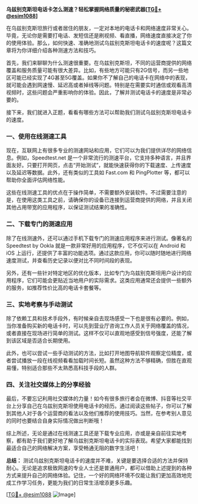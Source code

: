 **乌兹别克斯坦电话卡怎么测速？轻松掌握网络质量的秘密武器[[TG💪+ @esim1088](https://t.me/s/esim1088)]**

在乌兹别克斯坦旅行或者居住的朋友，一定对本地的电话卡和网络速度非常关心。毕竟，无论你是需要打电话、发短信还是刷视频、看直播，网络速度直接决定了你的使用体验。那么，如何快速、准确地测试乌兹别克斯坦电话卡的速度呢？这篇文章将为你详细介绍各种测速方法和技巧。

首先，我们来聊聊为什么测速很重要。在乌兹别克斯坦，不同的运营商提供的网络覆盖和服务质量可能有很大差异。比如，有些地方可能只有2G信号，而另一些地区可能已经实现了4G甚至5G覆盖。如果你不了解自己的电话卡在网络中的表现，就可能会遇到网速慢、延迟高或者掉线等问题。特别是在需要实时通信或观看高清视频时，这些问题会严重影响你的体验。因此，了解并测试电话卡的速度是非常必要的。

接下来，我们就进入正题，看看有哪些方法可以帮助我们测试乌兹别克斯坦电话卡的速度。

### 一、使用在线测速工具

现在，互联网上有很多专业的测速网站和应用，它们可以为我们提供详尽的网络信息。例如，Speedtest.net 是一个非常流行的测速平台，它支持多种语言，并且界面友好。只要打开网页，点击“开始测试”，就能快速获得你的下载速度、上传速度以及延迟等数据。此外，还有类似的工具如 Fast.com 和 PingPlotter 等，都可以帮助你全面评估网络性能。

这些在线测速工具的优点在于操作简单，不需要额外安装软件。不过需要注意的是，在使用这类工具之前，请确保你的设备已连接到运营商提供的网络，并且关闭其他占用带宽的应用程序，以保证测试结果的准确性。

### 二、下载专门的测速应用

除了在线测速外，还可以通过手机下载专门的测速应用程序来进行测试。像著名的 Speedtest by Ookla 就是一款非常好用的应用程序，它不仅可以在 Android 和 iOS 上运行，还提供了丰富的功能选项。通过这款应用，你可以随时随地进行网络速度测试，并查看历史记录以便对比不同时间段的表现。

另外，还有一些针对特定地区的优化版本，比如专门为乌兹别克斯坦用户设计的应用程序，它们可能会更贴近当地用户的实际需求。这类应用通常还会提供一些额外的服务，如推荐性价比高的电话卡套餐等。

### 三、实地考察与手动测试

除了依赖工具和技术手段外，有时候亲自去现场感受一下也是很有必要的。例如，当你准备购买新的电话卡时，可以先到营业厅咨询工作人员关于网络覆盖的情况，或者直接在现场进行简单的测试。这样不仅可以直观地感受到信号强度，还能了解到该区域是否适合长期使用。

此外，也可以尝试一些手动测试的方法，比如打开地图导航软件观察定位精度，或者尝试播放一段在线视频看看加载时间长短。虽然这种方法不够精确，但胜在直观易懂，特别适合那些不太熟悉高科技手段的人群。

### 四、关注社交媒体上的分享经验

最后，不要忘记利用社交媒体的力量！如今有很多旅行者会在微博、抖音等社交平台上分享自己在乌兹别克斯坦使用电话卡的经历。通过阅读这些帖子，你可以了解到其他人对于各个运营商的看法以及他们推荐的使用技巧。当然，在参考别人意见的同时也要结合自身实际情况做出判断哦！

综上所述，无论是通过在线测速工具还是下载专业应用，亦或是亲自前往实地考察，都有助于我们更好地了解乌兹别克斯坦电话卡的实际表现。希望大家都能找到最适合自己的网络解决方案，享受畅通无阻的数字生活吧！

**总结：** 测试乌兹别克斯坦电话卡的速度并不难，关键是要选择合适的方法并保持耐心。无论是追求极致网速的专业人士还是普通用户，都可以借助上述提到的各种方式来提升自己的网络体验。记住，一个好的网络环境不仅能让我们更加高效地完成工作学习任务，更能为我们的日常生活增添更多乐趣。

[[TG💪+ @esim1088](https://t.me/s/esim1088) ![Image](https://i.postimg.cc/4NQfJmqS/Snipaste-2025-05-13-00-14-12.png)]